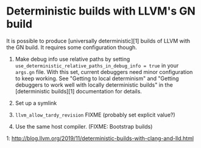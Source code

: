 Deterministic builds with LLVM's GN build
=========================================

It is possible to produce [universally deterministic][1] builds of LLVM
with the GN build. It requires some configuration though.

1. Make debug info use relative paths by setting
   `use_deterministic_relative_paths_in_debug_info = true` in your `args.gn`
   file. With this set, current debuggers need minor configuration to keep
   working.  See "Getting to local determinism" and "Getting debuggers to work
   well with locally deterministic builds" in the [deterministic builds][1]
   documentation for details.

2. Set up a symlink

3. `llvm_allow_tardy_revision` FIXME (probably set explicit value?)

4. Use the same host compiler. (FIXME: Bootstrap builds)

1: http://blog.llvm.org/2019/11/deterministic-builds-with-clang-and-lld.html
